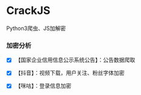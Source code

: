 # CrackJS

Python3爬虫、JS加解密



### 加密分析

- [x] 【国家企业信用信息公示系统公告】：公告数据爬取 
- [x] 【抖音】：视频下载，用户关注、粉丝字体加密
- [x] 【咪咕】：登录信息加密

